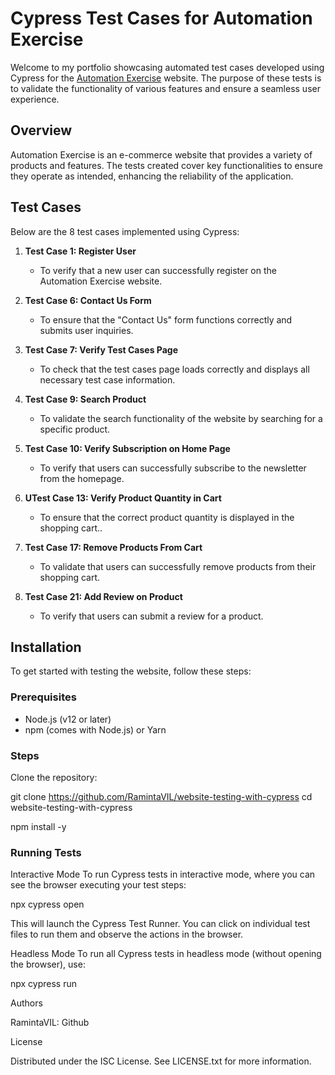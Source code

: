 # Cypress Test Cases for Automation Exercise

Welcome to my portfolio showcasing automated test cases developed using Cypress for the [Automation Exercise](https://automationexercise.com) website. The purpose of these tests is to validate the functionality of various features and ensure a seamless user experience.

## Overview

Automation Exercise is an e-commerce website that provides a variety of products and features. The tests created cover key functionalities to ensure they operate as intended, enhancing the reliability of the application.

## Test Cases

Below are the 8 test cases implemented using Cypress:

1. **Test Case 1: Register User**

    - To verify that a new user can successfully register on the Automation Exercise website.

2. **Test Case 6: Contact Us Form**

    - To ensure that the "Contact Us" form functions correctly and submits user inquiries.

3. **Test Case 7: Verify Test Cases Page**

    - To check that the test cases page loads correctly and displays all necessary test case information.

4. **Test Case 9: Search Product**

    - To validate the search functionality of the website by searching for a specific product.

5. **Test Case 10: Verify Subscription on Home Page**

    - To verify that users can successfully subscribe to the newsletter from the homepage.

6. **UTest Case 13: Verify Product Quantity in Cart**

    - To ensure that the correct product quantity is displayed in the shopping cart..

7. **Test Case 17: Remove Products From Cart**

    - To validate that users can successfully remove products from their shopping cart.

8. **Test Case 21: Add Review on Product**
    - To verify that users can submit a review for a product.

## Installation

To get started with testing the website, follow these steps:

### Prerequisites

-   Node.js (v12 or later)
-   npm (comes with Node.js) or Yarn

### Steps

Clone the repository:

git clone https://github.com/RamintaVIL/website-testing-with-cypress
cd website-testing-with-cypress

npm install -y

### Running Tests

Interactive Mode
To run Cypress tests in interactive mode, where you can see the browser executing your test steps:

npx cypress open

This will launch the Cypress Test Runner. You can click on individual test files to run them and observe the actions in the browser.

Headless Mode
To run all Cypress tests in headless mode (without opening the browser), use:

npx cypress run

Authors

RamintaVIL: Github

License

Distributed under the ISC License. See LICENSE.txt for more information.
